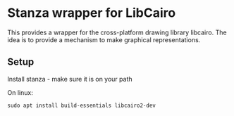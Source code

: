 # Stanza wrapper for LibCairo 

This provides a wrapper for the cross-platform drawing library libcairo. The idea is
to provide a mechanism to make graphical representations. 

## Setup 

Install stanza - make sure it is on your path

On linux: 

```
sudo apt install build-essentials libcairo2-dev 
```


